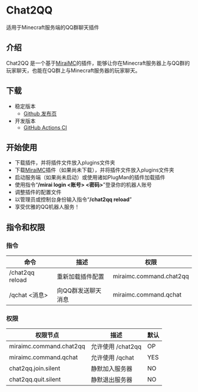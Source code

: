 # Chat2QQ
适用于Minecraft服务端的QQ群聊天插件

## 介绍
Chat2QQ 是一个基于[MiraiMC](https://github.com/DreamVoid/MiraiMC)的插件，能够让你在Minecraft服务器上与QQ群的玩家聊天，也能在QQ群上与Minecraft服务器的玩家聊天。

## 下载
* 稳定版本
  * [Github 发布页](https://github.com/DreamVoid/Chat2QQ/releases)
* 开发版本
  * [GitHub Actions CI](https://github.com/DreamVoid/Chat2QQ/actions/workflows/maven.yml?query=is%3Asuccess)

## 开始使用
* 下载插件，并将插件文件放入plugins文件夹
* 下载[MiraiMC](https://github.com/DreamVoid/MiraiMC)插件（如果尚未下载），并将插件文件放入plugins文件夹
* 启动服务端（如果尚未启动）或使用诸如PlugMan的插件加载插件
* 使用指令“**/mirai login <账号> <密码>**”登录你的机器人账号
* 调整插件的配置文件
* 以管理员或控制台身份输入指令“**/chat2qq reload**”
* 享受优雅的QQ机器人服务！

## 指令和权限
### 指令
| 命令              | 描述         | 权限                      |
|-----------------|------------|-------------------------|
| /chat2qq reload | 重新加载插件配置   | miraimc.command.chat2qq |
| /qchat <消息>     | 向QQ群发送聊天消息 | miraimc.command.qchat   |

### 权限
| 权限节点                    | 描述            | 默认  |
|-------------------------|---------------|-----|
| miraimc.command.chat2qq | 允许使用 /chat2qq | OP  |
| miraimc.command.qchat   | 允许使用 /qchat   | YES |
| chat2qq.join.silent     | 静默加入服务器       | NO  |
| chat2qq.quit.silent     | 静默退出服务器       | NO  |
